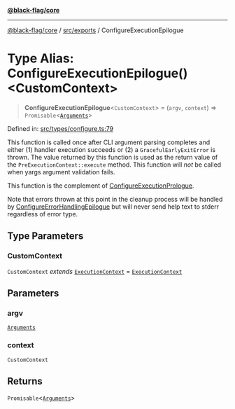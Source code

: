 [**@black-flag/core**](../../../README.md)

***

[@black-flag/core](../../../README.md) / [src/exports](../README.md) / ConfigureExecutionEpilogue

# Type Alias: ConfigureExecutionEpilogue()\<CustomContext\>

> **ConfigureExecutionEpilogue**\<`CustomContext`\> = (`argv`, `context`) => `Promisable`\<[`Arguments`](Arguments.md)\>

Defined in: [src/types/configure.ts:79](https://github.com/Xunnamius/black-flag/blob/f3086f07a0f4cf661850599e370f220c47febbd1/src/types/configure.ts#L79)

This function is called once after CLI argument parsing completes and either
(1) handler execution succeeds or (2) a `GracefulEarlyExitError` is thrown.
The value returned by this function is used as the return value of the
`PreExecutionContext::execute` method. This function will _not_ be called
when yargs argument validation fails.

This function is the complement of [ConfigureExecutionPrologue](ConfigureExecutionPrologue.md).

Note that errors thrown at this point in the cleanup process will be
handled by [ConfigureErrorHandlingEpilogue](ConfigureErrorHandlingEpilogue.md) but will never send help
text to stderr regardless of error type.

## Type Parameters

### CustomContext

`CustomContext` *extends* [`ExecutionContext`](../util/type-aliases/ExecutionContext.md) = [`ExecutionContext`](../util/type-aliases/ExecutionContext.md)

## Parameters

### argv

[`Arguments`](Arguments.md)

### context

`CustomContext`

## Returns

`Promisable`\<[`Arguments`](Arguments.md)\>

